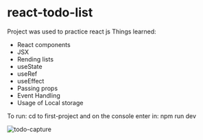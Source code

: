 # react-todo-list
Project was used to practice react js
Things learned:
- React components
- JSX
- Rending lists
- useState
- useRef
- useEffect
- Passing props
- Event Handling
- Usage of Local storage

To run:
cd to first-project and on the console enter in:
    npm run dev

![todo-capture](https://github.com/user-attachments/assets/4d70d35c-a935-42a0-9934-14d60543eb61)
